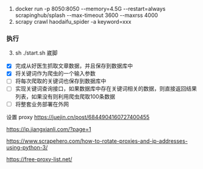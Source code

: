 1. docker run -p 8050:8050 --memory=4.5G --restart=always scrapinghub/splash --max-timeout 3600 --maxrss 4000
2. scrapy crawl haodaifu_spider -a keyword=xxx

### 执行
3. sh ./start.sh 崴脚

- [x] 完成从好医生抓取文章数据，并且保存到数据库中
- [x] 将关键词作为爬虫的一个输入参数
- [ ] 将每次爬取的关键词也保存到数据库中
- [ ] 实现关键词查询接口，如果数据库中存在关键词相关的数据，则直接返回结果列表，如果没有则利用爬虫爬取100条数据
- [ ] 将整套业务部署在外网

设置 proxy
https://juejin.cn/post/6844904160727400455

https://ip.jiangxianli.com/?page=1

https://www.scrapehero.com/how-to-rotate-proxies-and-ip-addresses-using-python-3/

https://free-proxy-list.net/